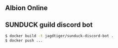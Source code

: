 ## Albion Online

## SUNDUCK guild discord bot

```bash
$ docker build -t jagdtiger/sunduck-discord-bot .
$ docker push ...
```
